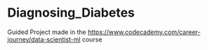 # Diagnosing_Diabetes

Guided Project made in the https://www.codecademy.com/career-journey/data-scientist-ml course

